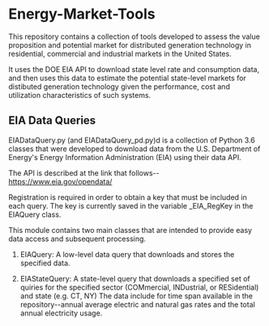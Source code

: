 # Energy-Market-Tools

This repository contains a collection of tools developed to assess the value proposition and potential market for distributed generation technology in residential, commercial and industrial markets in the United States.

It uses the DOE EIA API to download state level rate and consumption data, and then uses this data to estimate the potential state-level markets for distibuted generation technology given the performance, cost and utilization characteristics of such systems.

## EIA Data Queries

EIADataQuery.py (and EIADataQuery_pd.py)d is a collection of Python 3.6 classes that were developed 
to download data from the U.S. Department of Energy's Energy Information 
Administration (EIA) using their data API.  

The API is described at the link that follows--
https://www.eia.gov/opendata/

Registration is required in order to obtain a key that must be 
included in each query. The key is currently saved in the variable
_EIA_RegKey in the EIAQuery class.

This module contains two main classes that are intended to provide easy data 
access and subsequent processing.

  1) EIAQuery:        A low-level data query that downloads and 
                      stores the specified data.

  2) EIAStateQuery:   A state-level query that downloads a specified 
                      set of quiries for the specified sector (COMmercial,
                      INDustrial, or RESidential) and state (e.g. CT, NY)
                      The data include for time span available in the
                      repository--annual average electric and natural gas 
                      rates and the total annual electricity usage.
